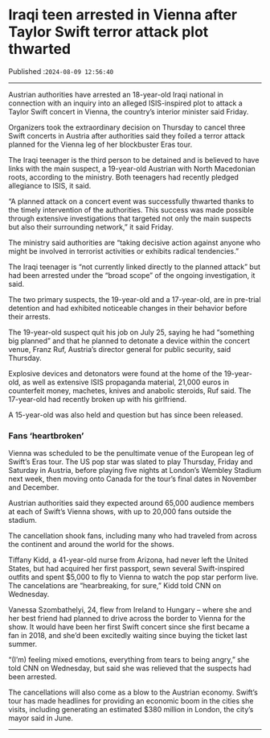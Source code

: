# Iraqi teen arrested in Vienna after Taylor Swift terror attack plot thwarted

Published :`2024-08-09 12:56:40`

---

Austrian authorities have arrested an 18-year-old Iraqi national in connection with an inquiry into an alleged ISIS-inspired plot to attack a Taylor Swift concert in Vienna, the country’s interior minister said Friday.

Organizers took the extraordinary decision on Thursday to cancel three Swift concerts in Austria after authorities said they foiled a terror attack planned for the Vienna leg of her blockbuster Eras tour.

The Iraqi teenager is the third person to be detained and is believed to have links with the main suspect, a 19-year-old Austrian with North Macedonian roots, according to the ministry. Both teenagers had recently pledged allegiance to ISIS, it said.

“A planned attack on a concert event was successfully thwarted thanks to the timely intervention of the authorities. This success was made possible through extensive investigations that targeted not only the main suspects but also their surrounding network,” it said Friday.

The ministry said authorities are “taking decisive action against anyone who might be involved in terrorist activities or exhibits radical tendencies.”

The Iraqi teenager is “not currently linked directly to the planned attack” but had been arrested under the “broad scope” of the ongoing investigation, it said.

The two primary suspects, the 19-year-old and a 17-year-old, are in pre-trial detention and had exhibited noticeable changes in their behavior before their arrests.

The 19-year-old suspect quit his job on July 25, saying he had “something big planned” and that he planned to detonate a device within the concert venue, Franz Ruf, Austria’s director general for public security, said Thursday.

Explosive devices and detonators were found at the home of the 19-year-old, as well as extensive ISIS propaganda material, 21,000 euros in counterfeit money, machetes, knives and anabolic steroids, Ruf said. The 17-year-old had recently broken up with his girlfriend.

A 15-year-old was also held and question but has since been released.

### Fans ‘heartbroken’

Vienna was scheduled to be the penultimate venue of the European leg of Swift’s Eras tour. The US pop star was slated to play Thursday, Friday and Saturday in Austria, before playing five nights at London’s Wembley Stadium next week, then moving onto Canada for the tour’s final dates in November and December.

Austrian authorities said they expected around 65,000 audience members at each of Swift’s Vienna shows, with up to 20,000 fans outside the stadium.

The cancellation shook fans, including many who had traveled from across the continent and around the world for the shows.

Tiffany Kidd, a 41-year-old nurse from Arizona, had never left the United States, but had acquired her first passport, sewn several Swift-inspired outfits and spent $5,000 to fly to Vienna to watch the pop star perform live. The cancelations are “hearbreaking, for sure,” Kidd told CNN on Wednesday.

Vanessa Szombathelyi, 24, flew from Ireland to Hungary – where she and her best friend had planned to drive across the border to Vienna for the show. It would have been her first Swift concert since she first became a fan in 2018, and she’d been excitedly waiting since buying the ticket last summer.

“(I’m) feeling mixed emotions, everything from tears to being angry,” she told CNN on Wednesday, but said she was relieved that the suspects had been arrested.

The cancellations will also come as a blow to the Austrian economy. Swift’s tour has made headlines for providing an economic boom in the cities she visits, including generating an estimated $380 million in London, the city’s mayor said in June.

---

